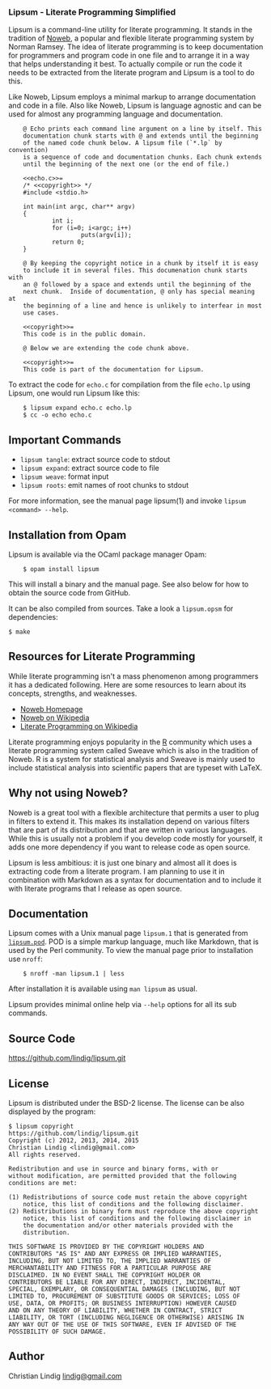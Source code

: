 
### Lipsum - Literate Programming Simplified

Lipsum is a command-line utility for literate programming. It stands in the
tradition of [Noweb](http://www.cs.tufts.edu/~nr/noweb/), a popular and
flexible literate programming system by Norman Ramsey. The idea of literate
programming is to keep documentation for programmers and program code in
one file and to arrange it in a way that helps understanding it best. To
actually compile or run the code it needs to be extracted from the literate
program and Lipsum is a tool to do this.

Like Noweb, Lipsum employs a minimal markup to arrange documentation and
code in a file. Also like Noweb, Lipsum is language agnostic and can be
used for almost any programming language and documentation.

        @ Echo prints each command line argument on a line by itself. This
        documentation chunk starts with @ and extends until the beginning
        of the named code chunk below. A lipsum file (`*.lp` by convention)
        is a sequence of code and documentation chunks. Each chunk extends
        until the beginning of the next one (or the end of file.)

        <<echo.c>>=
        /* <<copyright>> */
        #include <stdio.h>

        int main(int argc, char** argv)
        {
                int i;
                for (i=0; i<argc; i++)
                        puts(argv[i]);
                return 0;
        }

        @ By keeping the copyright notice in a chunk by itself it is easy
        to include it in several files. This documenation chunk starts with
        an @ followed by a space and extends until the beginning of the
        next chunk.  Inside of documentation, @ only has special meaning at
        the beginning of a line and hence is unlikely to interfear in most
        use cases.

        <<copyright>>=
        This code is in the public domain.

        @ Below we are extending the code chunk above. 

        <<copyright>>=
        This code is part of the documentation for Lipsum.


To extract the code for `echo.c` for compilation from the file `echo.lp`
using Lipsum, one would run Lipsum like this:

        $ lipsum expand echo.c echo.lp
        $ cc -o echo echo.c

## Important Commands

* `lipsum tangle`: extract source code to stdout
* `lipsum expand`: extract source code to file
* `lipsum weave`: format input
* `lipsum roots`: emit names of root chunks to stdout

For more information, see the manual page lipsum(1) and invoke `lipsum
<command> --help`.

## Installation from Opam 

Lipsum is available via the OCaml package manager Opam:

        $ opam install lipsum

This will install a binary and the manual page. See also below for how to
obtain the source code from GitHub.
            
It can be also compiled from sources. Take a look a `lipsum.opsm` for
dependencies:

    $ make

## Resources for Literate Programming

While literate programming isn't a mass phenomenon among programmers it has
a dedicated following. Here are some resources to learn about its concepts,
strengths, and weaknesses.

* [Noweb Homepage](http://www.cs.tufts.edu/~nr/noweb/)
* [Noweb on Wikipedia](http://en.wikipedia.org/wiki/Noweb)
* [Literate Programming on 
        Wikipedia](http://en.wikipedia.org/wiki/Literate_programming)

Literate programming enjoys popularity in the [R](www.r-project.org/)
community which uses a literate programming system called Sweave which is
also in the tradition of Noweb. R is a system for statistical analysis and
Sweave is mainly used to include statistical analysis into scientific
papers that are typeset with LaTeX.

## Why not using Noweb?

Noweb is a great tool with a flexible architecture that permits a user to
plug in filters to extend it. This makes its installation depend on various
filters that are part of its distribution and that are written in various
languages. While this is usually not a problem if you develop code mostly
for yourself, it adds one more dependency if you want to release code as
open source.

Lipsum is less ambitious: it is just one binary and almost all it does is
extracting code from a literate program. I am planning to use it in
combination with Markdown as a syntax for documentation and to include it
with literate programs that I release as open source.

## Documentation

Lipsum comes with a Unix manual page `lipsum.1` that is generated from
[`lipsum.pod`](lipsum/blob/master/lipsum.pod). POD is a simple markup
language, much like Markdown, that is used by the Perl community. To view
the manual page prior to installation use `nroff`:

        $ nroff -man lipsum.1 | less
        
After installation it is available using `man lipsum` as usual.

Lipsum provides minimal online help via `--help` options for all its sub
commands.

## Source Code

https://github.com/lindig/lipsum.git

## License

Lipsum is distributed under the BSD-2 license. The license can be also
displayed by the program:

    $ lipsum copyright
    https://github.com/lindig/lipsum.git
    Copyright (c) 2012, 2013, 2014, 2015 
    Christian Lindig <lindig@gmail.com>
    All rights reserved.

    Redistribution and use in source and binary forms, with or
    without modification, are permitted provided that the following
    conditions are met:

    (1) Redistributions of source code must retain the above copyright
        notice, this list of conditions and the following disclaimer.
    (2) Redistributions in binary form must reproduce the above copyright
        notice, this list of conditions and the following disclaimer in
        the documentation and/or other materials provided with the
        distribution.

    THIS SOFTWARE IS PROVIDED BY THE COPYRIGHT HOLDERS AND
    CONTRIBUTORS "AS IS" AND ANY EXPRESS OR IMPLIED WARRANTIES,
    INCLUDING, BUT NOT LIMITED TO, THE IMPLIED WARRANTIES OF
    MERCHANTABILITY AND FITNESS FOR A PARTICULAR PURPOSE ARE
    DISCLAIMED. IN NO EVENT SHALL THE COPYRIGHT HOLDER OR
    CONTRIBUTORS BE LIABLE FOR ANY DIRECT, INDIRECT, INCIDENTAL,
    SPECIAL, EXEMPLARY, OR CONSEQUENTIAL DAMAGES (INCLUDING, BUT NOT
    LIMITED TO, PROCUREMENT OF SUBSTITUTE GOODS OR SERVICES; LOSS OF
    USE, DATA, OR PROFITS; OR BUSINESS INTERRUPTION) HOWEVER CAUSED
    AND ON ANY THEORY OF LIABILITY, WHETHER IN CONTRACT, STRICT
    LIABILITY, OR TORT (INCLUDING NEGLIGENCE OR OTHERWISE) ARISING IN
    ANY WAY OUT OF THE USE OF THIS SOFTWARE, EVEN IF ADVISED OF THE
    POSSIBILITY OF SUCH DAMAGE.

## Author

Christian Lindig <lindig@gmail.com>


